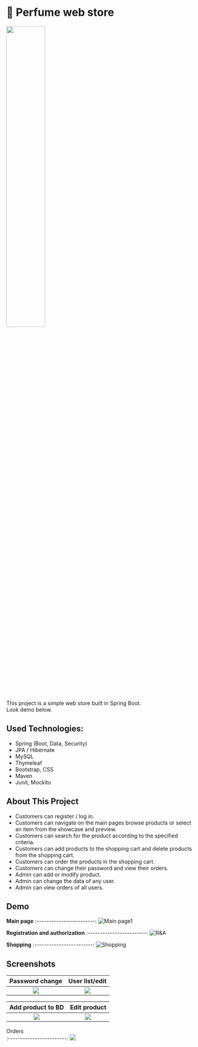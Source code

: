 # :hibiscus: Perfume web store

<img src="https://i.ibb.co/6YNPHCd/LOGO3.jpg" width="45%" height="45%">

This project is a simple web store built in Spring Boot.<br>
Look demo below.

## Used Technologies:

* Spring (Boot, Data, Security)
* JPA / Hibernate
* MySQL
* Thymeleaf
* Bootstrap, CSS
* Maven
* Junit, Mockito

## About This Project
* Customers can register / log in.
* Customers can navigate on the main pages browse products or select an item from the showcase and preview.
* Customers can search for the product according to the specified criteria.
* Customers can add products to the shopping cart and delete products from the shopping cart.
* Customers can order the products in the shopping cart.
* Customers can change their password and view their orders.
* Admin can add or modify product.
* Admin can change the data of any user.
* Admin can view orders of all users.

## Demo
**Main page**
:------------------------:
![Main page1](img/gif/1_Main.gif)


**Registration and authorization**
:------------------------:
![R&A](img/gif/2_Reg.gif)

**Shopping**
:------------------------:
![Shopping](img/gif/3_Shop.gif)

## Screenshots

Password change      |  User list/edit
:------------------------:|:-------------------------:
![](https://i.ibb.co/Z1wz3Cz/1-Password-change.jpg)  |  ![](https://i.ibb.co/CPRWb6k/2-User-listedit.png)

Add product to BD      |  Edit product
:------------------------:|:-------------------------:
![](https://i.ibb.co/bQyknTW/3-Add-product-to-BD.png)  |  ![](https://i.ibb.co/T2k9f2q/4-Edit-product.png)

Orders      
:------------------------:
![](https://i.ibb.co/C9tjyVH/5Orders.png) 
